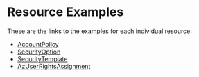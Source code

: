 # Resource Examples

These are the links to the examples for each individual resource:

- [AccountPolicy](Resources/AccountPolicy)
- [SecurityOption](Resources/SecurityOption)
- [SecurityTemplate](Resources/SecurityTemplate)
- [AzUserRightsAssignment](Resources/AzUserRightsAssignment)
